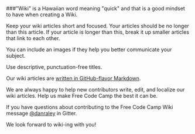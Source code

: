 ###"Wiki" is a Hawaiian word meaning "quick" and that is a good mindset to have when creating a Wiki.

Keep your wiki articles short and focused. Your articles should be no longer than this article.  If your article is longer than this, break it up smaller articles that link to each other.

You can include an images if they help you better communicate your subject. 

Use descriptive, punctuation-free titles.

Our wiki articles are [written in GitHub-flavor Markdown](https://github.com/adam-p/markdown-here/wiki/Markdown-Cheatsheet).

We are always happy to help new contributors write, edit, and localize our wiki articles. Help us make Free Code Camp the best it can be. 

If you have questions about contributing to the Free Code Camp Wiki message [@danraley](https://gitter.im/danraley) in Gitter.

We look forward to wiki-ing with you!